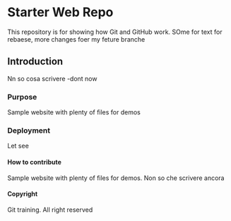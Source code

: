 # Starter Web Repo

This repository is for showing how Git and GitHub work. SOme for text for rebaese, more changes foer my feture branche

## Introduction
 Nn so cosa scrivere -dont now
 

### Purpose

Sample website with plenty of files for demos

### Deployment

Let see

#### How to contribute

Sample website with plenty of files for demos. Non so che scrivere ancora

#### Copyright

Git training. All right reserved